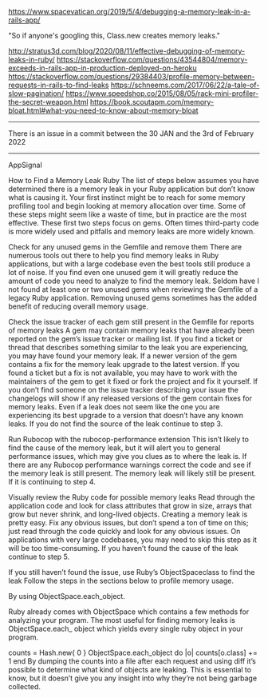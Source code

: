 https://www.spacevatican.org/2019/5/4/debugging-a-memory-leak-in-a-rails-app/

"So if anyone's googling this, Class.new creates memory leaks."

http://stratus3d.com/blog/2020/08/11/effective-debugging-of-memory-leaks-in-ruby/
https://stackoverflow.com/questions/43544804/memory-exceeds-in-rails-app-in-production-deployed-on-heroku
https://stackoverflow.com/questions/29384403/profile-memory-between-requests-in-rails-to-find-leaks
https://schneems.com/2017/06/22/a-tale-of-slow-pagination/
https://www.speedshop.co/2015/08/05/rack-mini-profiler-the-secret-weapon.html
https://book.scoutapm.com/memory-bloat.html#what-you-need-to-know-about-memory-bloat

--------------------
There is an issue in a commit between the 30 JAN and the 3rd of February 2022

------------

AppSignal

How to Find a Memory Leak
Ruby
The list of steps below assumes you have determined there is a memory leak in your Ruby application but don’t know what is causing it. Your first instinct might be to reach for some memory profiling tool and begin looking at memory allocation over time. Some of these steps might seem like a waste of time, but in practice are the most effective. These first two steps focus on gems. Often times third-party code is more widely used and pitfalls and memory leaks are more widely known.

Check for any unused gems in the Gemfile and remove them
There are numerous tools out there to help you find memory leaks in Ruby applications, but with a large codebase even the best tools still produce a lot of noise. If you find even one unused gem it will greatly reduce the amount of code you need to analyze to find the memory leak. Seldom have I not found at least one or two unused gems when reviewing the Gemfile of a legacy Ruby application. Removing unused gems sometimes has the added benefit of reducing overall memory usage.

Check the issue tracker of each gem still present in the Gemfile for reports of memory leaks
A gem may contain memory leaks that have already been reported on the gem’s issue tracker or mailing list. If you find a ticket or thread that describes something similar to the leak you are experiencing, you may have found your memory leak. If a newer version of the gem contains a fix for the memory leak upgrade to the latest version. If you found a ticket but a fix is not available, you may have to work with the maintainers of the gem to get it fixed or fork the project and fix it yourself. If you don’t find someone on the issue tracker describing your issue the changelogs will show if any released versions of the gem contain fixes for memory leaks. Even if a leak does not seem like the one you are experiencing its best upgrade to a version that doesn’t have any known leaks. If you do not find the source of the leak continue to step 3.

Run Rubocop with the rubocop-performance extension
This isn’t likely to find the cause of the memory leak, but it will alert you to general performance issues, which may give you clues as to where the leak is. If there are any Rubocop performance warnings correct the code and see if the memory leak is still present. The memory leak will likely still be present. If it is continuing to step 4.

Visually review the Ruby code for possible memory leaks
Read through the application code and look for class attributes that grow in size, arrays that grow but never shrink, and long-lived objects. Creating a memory leak is pretty easy. Fix any obvious issues, but don’t spend a ton of time on this; just read through the code quickly and look for any obvious issues. On applications with very large codebases, you may need to skip this step as it will be too time-consuming. If you haven’t found the cause of the leak continue to step 5.

If you still haven’t found the issue, use Ruby’s ObjectSpaceclass to find the leak
Follow the steps in the sections below to profile memory usage.

By using ObjectSpace.each_object.

Ruby already comes with ObjectSpace which contains a few methods for analyzing your program. The most useful for finding memory leaks is ObjectSpace.each_ object which yields every single ruby object in your program.

counts = Hash.new{ 0 }
ObjectSpace.each_object do |o|
counts[o.class] += 1
end
By dumping the counts into a file after each request and using diff it’s possible to determine what kind of objects are leaking. This is essential to know, but it doesn’t give you any insight into why they’re not being garbage collected.